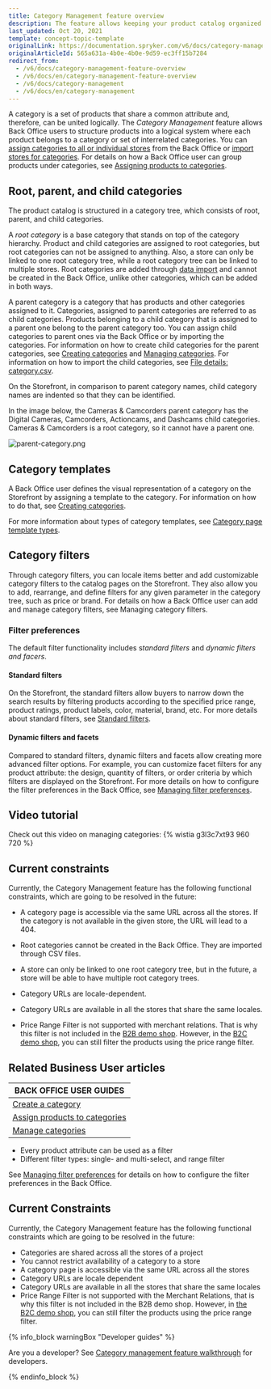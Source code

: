 ```yaml
---
title: Category Management feature overview
description: The feature allows keeping your product catalog organized and comprehensible for the customers who can easily navigate the storefront and search products quicker
last_updated: Oct 20, 2021
template: concept-topic-template
originalLink: https://documentation.spryker.com/v6/docs/category-management-feature-overview
originalArticleId: 565a631a-4b0e-4b0e-9d59-ec3ff15b7284
redirect_from:
  - /v6/docs/category-management-feature-overview
  - /v6/docs/en/category-management-feature-overview
  - /v6/docs/category-management
  - /v6/docs/en/category-management
---
```


A category is a set of products that share a common attribute and, therefore, can be united logically. The *Category Management* feature allows Back Office users to structure products into a logical system where each product belongs to a category or set of interrelated categories. You can [assign categories to all or individual stores](/docs/scos/user/back-office-user-guides/{{page.version}}/catalog/category/assigning-products-to-categories.html) from the Back Office or [import stores for categories](). For details on how a Back Office user can group products under categories, see [Assigning products to categories](/docs/scos/user/back-office-user-guides/{{page.version}}/catalog/category/assigning-products-to-categories.html).

## Root, parent, and child categories

The product catalog is structured in a category tree, which consists of root, parent, and child categories.

A *root category* is a base category that stands on top of the category hierarchy. Product and child categories are assigned to root categories, but root categories can not be assigned to anything. Also, a store can only be linked to one root category tree, while a root category tree can be linked to multiple stores. Root categories are added through [data import](/docs/scos/dev/data-import/{{page.version}}/data-import-categories/catalog-setup/categories/file-details-category.csv.html) and cannot be created in the Back Office, unlike other categories, which can be added in both ways.

A parent category is a category that has products and other categories assigned to it. Categories, assigned to parent categories are referred to as child categories. Products belonging to a child category that is assigned to a parent one belong to the parent category too. You can assign child categories to parent ones via the Back Office or by importing the categories. For information on how to create child categories for the parent categories, see [Creating categories](/docs/scos/user/back-office-user-guides/{{page.version}}/catalog/category/assigning-products-to-categories.html) and [Managing categories](/docs/scos/user/back-office-user-guides/{{page.version}}/catalog/category/creating-categories.html). For information on how to import the child categories, see [File details: category.csv](/docs/scos/dev/data-import/{{page.version}}/data-import-categories/catalog-setup/categories/file-details-category.csv.html).

On the Storefront, in comparison to parent category names, child category names are indented so that they can be identified.

In the image below, the Cameras & Camcorders parent category has the Digital Cameras, Camcorders, Actioncams, and Dashcams child categories. Cameras & Camcorders is a root category, so it cannot have a parent one.

![parent-category.png](https://spryker.s3.eu-central-1.amazonaws.com/docs/Features/Catalog+Management/Category+Management/Category+Management+Feature+Overview/parent-category.png)


## Category templates

A Back Office user defines the visual representation of a category on the Storefront by assigning a template to the category. For information on how to do that, see [Creating categories](/docs/scos/user/back-office-user-guides/{{page.version}}/catalog/category/creating-categories.html).

For more information about types of category templates, see [Category page template types](/docs/scos/user/back-office-user-guides/{{page.version}}/catalog/category/creating-categories.html#reference-information-createing-a-category).

## Category filters

Through category filters, you can locale items better and add customizable category filters to the catalog pages on the Storefront. They also allow you to add, rearrange, and define filters for any given parameter in the category tree, such as price or brand. For details on how a Back Office user can add and manage category filters, see Managing category filters.

### Filter preferences

The default filter functionality includes s*tandard filters* and *dynamic filters and facers*.

#### Standard filters

On the Storefront, the standard filters allow buyers to narrow down the search results by filtering products according to the specified price range, product ratings, product labels, color, material, brand, etc. For more details about standard filters, see [Standard filters](/docs/scos/user/features/{{page.version}}/search-feature-overview/standard-filters-overview.html).

#### Dynamic filters and facets

Compared to standard filters, dynamic filters and facets allow creating more advanced filter options. For example, you can customize facet filters for any product attribute: the design, quantity of filters, or order criteria by which filters are displayed on the Storefront. For more details on how to configure the filter preferences in the Back Office, see [Managing filter preferences](/docs/scos/user/back-office-user-guides/{{page.version}}/merchandising/search-and-filters/managing-filter-preferences.html).

## Video tutorial
Check out this video on managing categories:
{% wistia g3l3c7xt93 960 720 %}

## Current constraints

Currently, the Category Management feature has the following functional constraints, which are going to be resolved in the future:

* A category page is accessible via the same URL across all the stores. If the category is not available in the given store, the URL will lead to a 404.
* Root categories cannot be created in the Back Office. They are imported through CSV files.

* A store can only be linked to one root category tree, but in the future, a store will be able to have multiple root category trees.
* Category URLs are locale-dependent.
* Category URLs are available in all the stores that share the same locales.
* Price Range Filter is not supported with merchant relations. That is why this filter is not included in the [B2B demo shop](/docs/scos/user/intro-to-spryker/b2b-suite.html). However, in the [B2C demo shop](/docs/scos/user/intro-to-spryker/b2c-suite.html), you can still filter the products using the price range filter.

## Related Business User articles

|BACK OFFICE USER GUIDES|
|---|
| [Create a category](/docs/scos/user/back-office-user-guides/{{page.version}}/catalog/category/creating-categories.html) |
| [Assign products to categories](/docs/scos/user/back-office-user-guides/{{page.version}}/catalog/category/assigning-products-to-categories.html) |
| [Manage categories](/docs/scos/user/back-office-user-guides/{{page.version}}/catalog/category/managing-categories.html) |


- Every product attribute can be used as a filter
- Different filter types: single- and multi-select, and range filter

See [Managing filter preferences](/docs/scos/user/back-office-user-guides/{{page.version}}/merchandising/search-and-filters/managing-filter-preferences.html) for details on how to configure the filter preferences in the Back Office.


## Current Constraints
Currently, the Category Management feature has the following functional constraints which are going to be resolved in the future:

* Categories are shared across all the stores of a project
*  You cannot restrict availability of a category to a store
* A category page is accessible via the same URL across all the stores
* Category URLs are locale dependent
* Category URLs are available in all the stores that share the same locales
* Price Range Filter is not supported with the Merchant Relations, that is why this filter is not included in the B2B demo shop. However, in [the B2C demo shop](/docs/scos/user/intro-to-spryker/b2c-suite.html), you can still filter the products using the price range filter.

{% info_block warningBox "Developer guides" %}

Are you a developer? See [Category management feature walkthrough](/docs/scos/dev/feature-walkthroughs/{{page.version}}/category-management-feature-walkthrough.html) for developers.

{% endinfo_block %}
